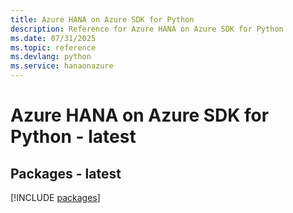 ```yaml
---
title: Azure HANA on Azure SDK for Python
description: Reference for Azure HANA on Azure SDK for Python
ms.date: 07/31/2025
ms.topic: reference
ms.devlang: python
ms.service: hanaonazure
---
```

# Azure HANA on Azure SDK for Python - latest
## Packages - latest
[!INCLUDE [packages](hana-on-azure-index.md)]